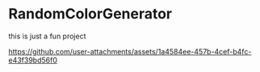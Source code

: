 # RandomColorGenerator
this is just a fun project 


https://github.com/user-attachments/assets/1a4584ee-457b-4cef-b4fc-e43f39bd56f0

